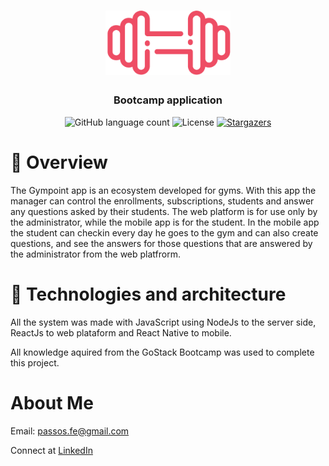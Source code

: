 <h1 align="center">
  <img alt="Gympoint" title="Gympoint" src="./mobile/src/assets/logo@3x.png" width="200px" />
</h1>

<h3 align="center">
  Bootcamp application
</h3>

<p align="center">
  <img alt="GitHub language count" src="https://img.shields.io/github/languages/count/passosfe/gympoint-app?color=%2304D361">

  <img alt="License" src="https://img.shields.io/badge/license-MIT-%2304D361">

  <a href="https://github.com/passosfe/gympoint-app/stargazers">
    <img alt="Stargazers" src="https://img.shields.io/github/stars/passosfe/gympoint-app?style=social">
  </a>
</p>

# 👀 Overview

The Gympoint app is an ecosystem developed for gyms. With this app the manager can control the enrollments, subscriptions, students and answer any questions asked by their students. The web platform is for use only by the administrator, while the mobile app is for the student. In the mobile app the student can checkin every day he goes to the gym and can also create questions, and see the answers for those questions that are answered by the administrator from the web platfrorm.

# 🚀 Technologies and architecture

All the system was made with JavaScript using NodeJs to the server side, ReactJs to web plataform and React Native to mobile.

All knowledge aquired from the GoStack Bootcamp was used to complete this project.

# About Me

Email: passos.fe@gmail.com

Connect at [LinkedIn](https://www.linkedin.com/in/passosfe/)
